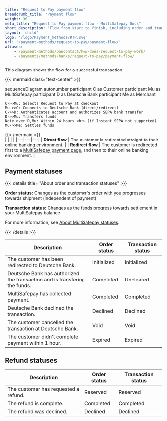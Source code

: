 ```yaml
---
title: "Request to Pay payment flow"
breadcrumb_title: 'Payment flow'
weight: 30
meta_title: "Request to Pay payment flow - MultiSafepay Docs"
short_description: "Flow from start to finish, including order and transaction status changes"
layout: 'child'
logo: '/logo/Payment_methods/RTP.svg'
url: '/payment-methods/request-to-pay/payment-flow/'
aliases: 
    - /payment-methods/bancontact/how-does-request-to-pay-work/
    - /payments/methods/banks/request-to-pay/payment-flow/
---
```


This diagram shows the flow for a successful transaction.

{{< mermaid class="text-center" >}}

sequenceDiagram
    autonumber
    participant C as Customer
    participant Mu as MultiSafepay
    participant D as Deutsche Bank
    participant Me as Merchant

    C->>Mu: Selects Request to Pay at checkout
    Mu->>C: Connects to Deutsche Bank (direct/redirect)
    C->>D: Authenticates account and authorizes SEPA bank transfer
    D->>Mu: Transfers funds 
    Note over D,Mu: Within 24 hours <br> (if Instant SEPA not supported)
    Mu->>Me: Settles funds
    
{{< /mermaid >}}
&nbsp;  
|  |  |  |
|---|---|---|
| **Direct flow** | The customer is redirected straight to their online banking environment. | 
| **Redirect flow** | The customer is redirected first to a [MultiSafepay payment page](/payment-pages/), and then to their online banking environment. |

## Payment statuses

{{< details title= "About order and transaction statuses" >}}

**Order status:** Changes as the customer's order with you progresses towards shipment (independent of payment)

**Transaction status:** Changes as the funds progress towards settlement in your MultiSafepay balance

For more information, see [About MultiSafepay statuses](/about-payments/multisafepay-statuses/).

{{< /details >}}

| Description | Order status | Transaction status |
|---|---|---|
| The customer has been redirected to Deutsche Bank. | Initialized | Initialized |
| Deutsche Bank has authorized the transaction and is transfering the funds. | Completed  | Uncleared |
| MultiSafepay has collected payment. | Completed | Completed |
| Deutsche Bank declined the transaction. | Declined | Declined   |
| The customer cancelled the transaction at Deutsche Bank. | Void | Void |
| The customer didn't complete payment within 1 hour. | Expired | Expired |

## Refund statuses

| Description | Order status | Transaction status |
|---|---|---|
| The customer has requested a refund. | Reserved | Reserved |
| The refund is complete. | Completed | Completed |
| The refund was declined. | Declined | Declined |



        


